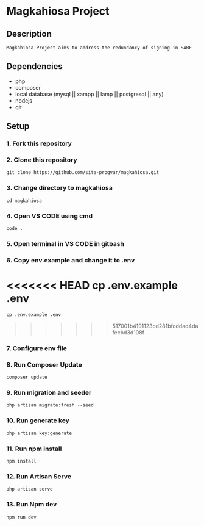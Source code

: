 # Magkahiosa Project

## Description

    Magkahiosa Project aims to address the redundancy of signing in SARF

## Dependencies

-   php
-   composer
-   local database (mysql || xampp || lamp || postgresql || any)
-   nodejs
-   git

## Setup

### 1. Fork this repository

### 2. Clone this repository

    git clone https://github.com/site-progvar/magkahiosa.git

### 3. Change directory to magkahiosa

    cd magkahiosa

### 4. Open VS CODE using cmd

    code .

### 5. Open terminal in VS CODE in gitbash

### 6. Copy env.example and change it to .env

<<<<<<< HEAD
    cp .env.example .env 
=======
    cp .env.example .env
>>>>>>> 517001b4191123cd281bfcddad4dafecbd3d108f

### 7. Configure env file

### 8. Run Composer Update

    composer update

### 9. Run migration and seeder

    php artisan migrate:fresh --seed

### 10. Run generate key

    php artisan key:generate

### 11. Run npm install

    npm install

### 12. Run Artisan Serve

    php artisan serve

### 13. Run Npm dev

    npm run dev
